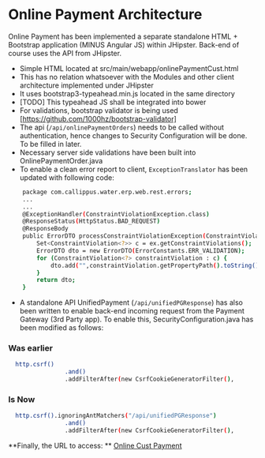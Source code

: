 # Online Payment Architecture

Online Payment has been implemented a separate standalone HTML + Bootstrap application (MINUS Angular JS) within JHipster. Back-end of course uses the API from JHipster.

  - Simple HTML located at src/main/webapp/onlinePaymentCust.html
  - This has no relation whatsoever with the Modules and other client architecture implemented under JHipster
  - It uses bootstrap3-typeahead.min.js located in the same directory
  - [TODO] This typeahead JS shall be integrated into bower
  - For validations, bootstrap validator is being used [https://github.com/1000hz/bootstrap-validator]
  - The api (`/api/onlinePaymentOrders`) needs to be called without authentication, hence changes to Security Configuration will be done. To be filled in later.
  - Necessary server side validations have been built into OnlinePaymentOrder.java
  - To enable a clean error report to client, `ExceptionTranslator` has been updated with following code:
```sh
    package com.callippus.water.erp.web.rest.errors;
    ...
    ...
    @ExceptionHandler(ConstraintViolationException.class)
    @ResponseStatus(HttpStatus.BAD_REQUEST)
    @ResponseBody
    public ErrorDTO processConstraintViolationException(ConstraintViolationException ex) {
    	Set<ConstraintViolation<?>> c = ex.getConstraintViolations();
        ErrorDTO dto = new ErrorDTO(ErrorConstants.ERR_VALIDATION);
    	for (ConstraintViolation<?> constraintViolation : c) {
    	    dto.add("",constraintViolation.getPropertyPath().toString(),constraintViolation.getMessage() );
    	}
        return dto;    	
    }
```
  - A standalone API UnifiedPayment (`/api/unifiedPGResponse`) has also been written to enable back-end incoming request from the Payment Gateway (3rd Party app). To enable this, SecurityConfiguration.java has been modified as follows:

### Was earlier

```sh
  http.csrf()
				.and()
				.addFilterAfter(new CsrfCookieGeneratorFilter(),  
```

### Is Now
```sh
  http.csrf().ignoringAntMatchers("/api/unifiedPGResponse")
				.and()
				.addFilterAfter(new CsrfCookieGeneratorFilter(),  
```

**Finally, the URL to access: ** [Online Cust Payment]

   [Online Cust Payment]: <https://localhost:8080/onlineCustPayment.html>
